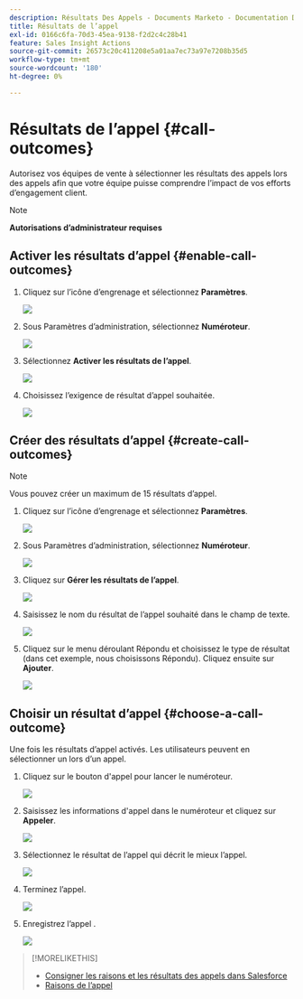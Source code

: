 ```yaml
---
description: Résultats Des Appels - Documents Marketo - Documentation Du Produit
title: Résultats de l’appel
exl-id: 0166c6fa-70d3-45ea-9138-f2d2c4c28b41
feature: Sales Insight Actions
source-git-commit: 26573c20c411208e5a01aa7ec73a97e7208b35d5
workflow-type: tm+mt
source-wordcount: '180'
ht-degree: 0%

---
```


# Résultats de l’appel {#call-outcomes}

Autorisez vos équipes de vente à sélectionner les résultats des appels lors des appels afin que votre équipe puisse comprendre l’impact de vos efforts d’engagement client.

>[!NOTE]
>
>**Autorisations d’administrateur requises**

## Activer les résultats d’appel {#enable-call-outcomes}

1. Cliquez sur l’icône d’engrenage et sélectionnez **Paramètres**.

   ![](assets/call-outcomes-1.png)

1. Sous Paramètres d’administration, sélectionnez **Numéroteur**.

   ![](assets/call-outcomes-2.png)

1. Sélectionnez **Activer les résultats de l’appel**.

   ![](assets/call-outcomes-3.png)

1. Choisissez l’exigence de résultat d’appel souhaitée.

   ![](assets/call-outcomes-4.png)

## Créer des résultats d’appel {#create-call-outcomes}

>[!NOTE]
>
>Vous pouvez créer un maximum de 15 résultats d’appel.

1. Cliquez sur l’icône d’engrenage et sélectionnez **Paramètres**.

   ![](assets/call-outcomes-5.png)

1. Sous Paramètres d’administration, sélectionnez **Numéroteur**.

   ![](assets/call-outcomes-6.png)

1. Cliquez sur **Gérer les résultats de l’appel**.

   ![](assets/call-outcomes-7.png)

1. Saisissez le nom du résultat de l’appel souhaité dans le champ de texte.

   ![](assets/call-outcomes-8.png)

1. Cliquez sur le menu déroulant Répondu et choisissez le type de résultat (dans cet exemple, nous choisissons Répondu). Cliquez ensuite sur **Ajouter**.

   ![](assets/call-outcomes-9.png)

## Choisir un résultat d’appel {#choose-a-call-outcome}

Une fois les résultats d’appel activés. Les utilisateurs peuvent en sélectionner un lors d’un appel.

1. Cliquez sur le bouton d&#39;appel pour lancer le numéroteur.

   ![](assets/call-outcomes-10.png)

1. Saisissez les informations d&#39;appel dans le numéroteur et cliquez sur **Appeler**.

   ![](assets/call-outcomes-11.png)

1. Sélectionnez le résultat de l’appel qui décrit le mieux l’appel.

   ![](assets/call-outcomes-12.png)

1. Terminez l’appel.

   ![](assets/call-outcomes-13.png)

1. Enregistrez l’appel .

   ![](assets/call-outcomes-14.png)

>[!MORELIKETHIS]
>
>* [Consigner les raisons et les résultats des appels dans Salesforce](/help/marketo/product-docs/marketo-sales-insight/actions/phone/log-call-reasons-and-call-outcomes-to-salesforce.md)
>* [Raisons de l’appel](/help/marketo/product-docs/marketo-sales-insight/actions/phone/call-reasons.md)
